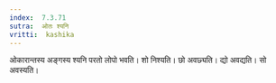 ```yaml
---
index:  7.3.71
sutra:  ओतः श्यनि
vritti:  kashika 
---
```


ओकारान्तस्य अङ्गस्य श्यनि परतो लोपो भवति। शो निश्यति। छो अवछ्यति। द्यो अवद्यति। सो अवस्यति।

